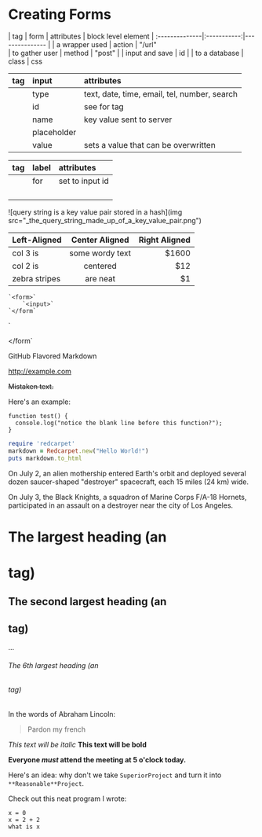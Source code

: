 # Creating Forms

| tag | form     | attributes  | block level element
| :--------------|:-----------:|--------------- |
| a wrapper used | action      | "/url"   
| to gather user | method      | "post"   | 
| input and save | id          | 
| to a database  | class       | css 

| tag | input | attributes  |
| :-----------|:------------|:---------------
|             | type        | text, date, time, email, tel, number, search 
|             | id          | see for tag
|             | name        | key value sent to server
|             | placeholder | 
|             | value       | sets a value that can be overwritten

| tag | label | attributes  |
| :-----------|:------------|:---------------
|             | for         | set to input id 
|             |             | 
|             | 
|             | 
|             | 

![query string is a key value pair stored in a hash](img src="_the_query_string_made_up_of_a_key_value_pair.png")


| Left-Aligned  | Center Aligned  | Right Aligned |
| :------------ |:---------------:| -----:|
| col 3 is      | some wordy text | $1600 |
| col 2 is      | centered        |   $12 |
| zebra stripes | are neat        |    $1 |

```
`<form>`
    `<input>`
`</form`
```

`<form>

</form`



GitHub Flavored Markdown

http://example.com

~~Mistaken text.~~

Here's an example:

```
function test() {
  console.log("notice the blank line before this function?");
}
```

```ruby
require 'redcarpet'
markdown = Redcarpet.new("Hello World!")
puts markdown.to_html
```


On July 2, an alien mothership entered Earth's orbit and deployed several dozen saucer-shaped "destroyer" spacecraft, each 15 miles (24 km) wide.

On July 3, the Black Knights, a squadron of Marine Corps F/A-18 Hornets, participated in an assault on a destroyer near the city of Los Angeles.

# The largest heading (an <h1> tag)
## The second largest heading (an <h2> tag)
…
###### The 6th largest heading (an <h6> tag)

In the words of Abraham Lincoln:

> Pardon my french
> 

*This text will be italic*
**This text will be bold**

**Everyone _must_ attend the meeting at 5 o'clock today.**

Here's an idea: why don't we take `SuperiorProject` and turn it into `**Reasonable**Project`.

Check out this neat program I wrote:

```
x = 0
x = 2 + 2
what is x
```

